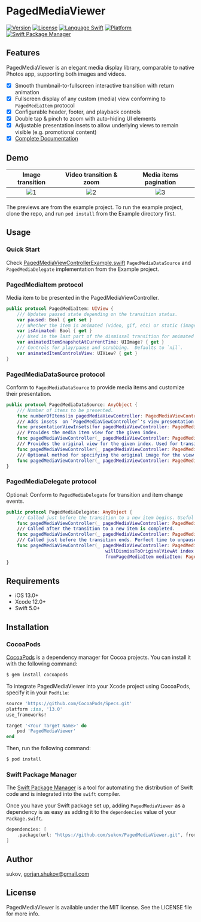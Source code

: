 # PagedMediaViewer

[![Version](https://img.shields.io/cocoapods/v/PagedMediaViewer.svg?style=flat)](https://cocoapods.org/pods/PagedMediaViewer)
[![License](https://img.shields.io/cocoapods/l/PagedMediaViewer.svg?style=flat)](https://cocoapods.org/pods/PagedMediaViewer)
[![Language Swift](https://img.shields.io/badge/Language-Swift%205.0-orange.svg?style=flat)](https://swift.org)
[![Platform](https://img.shields.io/cocoapods/p/PagedMediaViewer.svg?style=flat)](https://cocoapods.org/pods/PagedMediaViewer)
[![Swift Package Manager](https://img.shields.io/badge/Swift_Package_Manager-compatible-orange?style=flat)](https://www.swift.org/package-manager)

## Features

PagedMediaViewer is an elegant media display library, comparable to native Photos app, supporting both images and videos.

  - [x] Smooth thumbnail-to-fullscreen interactive transition with return animation
  - [x] Fullscreen display of any custom (media) view conforming to `PagedMediaItem` protocol
  - [x] Configurable header, footer, and playback controls
  - [x] Double tap & pinch to zoom with auto-hiding UI elements
  - [x] Adjustable presentation insets to allow underlying views to remain visible (e.g. promotional content)
  - [x] [Complete Documentation](https://sukov.github.io/PagedMediaViewer/)

## Demo

| Image transition | Video transition & zoom | Media items pagination |
|:---:|:---:|:---:|
|![1](https://github.com/user-attachments/assets/233f6227-7f1e-425a-8709-d6489281f35d)|![2](https://github.com/user-attachments/assets/936afb3a-9b76-4350-87ee-2d41106a350c)|![3](https://github.com/user-attachments/assets/2615ed42-f788-437a-8d5e-920a51597f02)|

The previews are from the example project. To run the example project, clone the repo, and run `pod install` from the Example directory first.

## Usage 

### Quick Start

Check [PagedMediaViewControllerExample.swift](Example/PagedMediaViewer/PagedMediaViewControllerExample.swift) `PagedMediaDataSource` and `PagedMediaDelegate` implementation from the Example project.

### PagedMediaItem protocol

Media item to be presented in the PagedMediaViewController.

```Swift
public protocol PagedMediaItem: UIView {
    /// Updates paused state depending on the transition status.
    var paused: Bool { get set }
    /// Whether the item is animated (video, gif, etc) or static (image, etc).
    var isAnimated: Bool { get }
    /// Used in the last part of the dismissal transition for animated items (if not `nil`) for smooth effect. Defaults to `nil`.
    var animatedItemSnapshotAtCurrentTime: UIImage? { get }
    /// Controls for play/pause and scrubbing.  Defaults to `nil`.
    var animatedItemControlsView: UIView? { get }
}
```

### PagedMediaDataSource protocol

Conform to `PagedMediaDataSource` to provide media items and customize their presentation.

```Swift
public protocol PagedMediaDataSource: AnyObject {
    /// Number of items to be presented.
    func numberOfItems(in pagedMediaViewController: PagedMediaViewController) -> Int
    /// Adds insets  on `PagedMediaViewController`'s view presentation frame. Defaults to `.zero`. Useful for preventing presentation over promotional content.
    func presentationViewInsets(for pagedMediaViewController: PagedMediaViewController) -> UIEdgeInsets
    /// Provides the media item view for the given index.
    func pagedMediaViewController(_ pagedMediaViewController: PagedMediaViewController, pagedMediaViewForItemAt index: Int) -> PagedMediaItem
    /// Provides the original view for the given index. Used for transition animations.
    func pagedMediaViewController(_ pagedMediaViewController: PagedMediaViewController, originalViewForItemAt index: Int) -> UIView
    /// Optional method for specifying the original image for the view or a snapshot. By default `PagedMediaTransitionDriver` will create a snapshot from the original view.
    func pagedMediaViewController(_ pagedMediaViewController: PagedMediaViewController, transitionImageForItemAt index: Int) -> UIImage?
}
```

### PagedMediaDelegate protocol

Optional: Conform to `PagedMediaDelegate` for transition and item change events.

```Swift
public protocol PagedMediaDelegate: AnyObject {
    /// Called just before the transition to a new item begins. Useful for centering table/collection view items behind the scenes for proper transition animation.
    func pagedMediaViewController(_ pagedMediaViewController: PagedMediaViewController, willTransitionTo index: Int)
    /// Called after the transition to a new item is completed.
    func pagedMediaViewController(_ pagedMediaViewController: PagedMediaViewController, didTransitionTo toIndex: Int, fromIndex: Int)
    /// Called just before the transition ends. Perfect time to unpause the original view at index.
    func pagedMediaViewController(_ pagedMediaViewController: PagedMediaViewController,
                                     willDismissToOriginalViewAt index: Int,
                                     fromPagedMediaItem mediaItem: PagedMediaItem)
}
```

## Requirements

- iOS 13.0+
- Xcode 12.0+
- Swift 5.0+


## Installation

### CocoaPods

[CocoaPods](http://cocoapods.org) is a dependency manager for Cocoa projects. You can install it with the following command:

```bash
$ gem install cocoapods
```

To integrate PagedMediaViewer into your Xcode project using CocoaPods, specify it in your `Podfile`:

```ruby
source 'https://github.com/CocoaPods/Specs.git'
platform :ios, '13.0'
use_frameworks!

target '<Your Target Name>' do
    pod 'PagedMediaViewer'
end
```

Then, run the following command:

```bash
$ pod install
```

### Swift Package Manager

The [Swift Package Manager](https://swift.org/package-manager/) is a tool for automating the distribution of Swift code and is integrated into the `swift` compiler. 

Once you have your Swift package set up, adding `PagedMediaViewer` as a dependency is as easy as adding it to the `dependencies` value of your `Package.swift`.

```swift
dependencies: [
    .package(url: "https://github.com/sukov/PagedMediaViewer.git", from: "1.0.0")
]
```

## Author

sukov, gorjan.shukov@gmail.com

## License

PagedMediaViewer is available under the MIT license. See the LICENSE file for more info.

